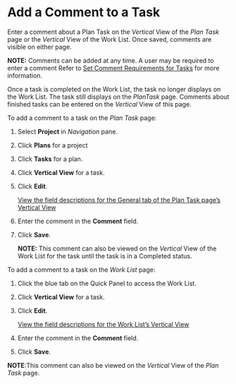 # Add a Comment to a Task

Enter a comment about a Plan Task on the *Vertical* View of the *Plan
Task* page or the *<span>Vertical</span>* View of the <span>Work
List</span>. Once saved, comments are visible on either page.

**NOTE:** Comments can be added at any time. A user may be required to
enter a comment Refer to [Set Comment Requirements for
Tasks](Set_Comment_Requirements_for_Tasks.htm) for more information.

Once a task is completed on the <span>Work List</span>, the task no
longer displays on the <span>Work List</span>. The task still displays
on the *PlanTask* page. Comments about finished tasks can be entered on
the *Vertical* View of this page.

To add a comment to a task on the <span style="font-style: italic;">Plan
Task</span> page:

1.  Select <span style="font-weight: bold;">Project</span> in
    <span style="font-style: italic;">Navigation</span> pane.

2.  Click <span style="font-weight: bold;">Plans</span> for a project

3.  Click <span style="font-weight: bold;">Tasks</span> for a plan.

4.  Click <span style="font-weight: bold;">Vertical View</span> for a
    task.

5.  Click <span style="font-weight: bold;">Edit</span>.
    
    [View the field descriptions for the General tab of the Plan Task
    page’s Vertical View](../Page_Desc/Plan_Task_H.htm#General_Tab)

6.  Enter the comment in the
    <span style="font-weight: bold;">Comment</span> field.

7.  Click <span style="font-weight: bold;">Save</span>.
    
    **NOTE:** This comment can also be viewed on the *Vertical* View of
    the <span>Work List</span> for the task until the task is in a
    Completed status.

To add a comment to a task on the <span style="font-style: italic;">Work
List</span> page:

1.  Click the blue tab on the Quick Panel to access the Work List.

2.  Click <span style="font-weight: bold;">Vertical View</span> for a
    task.

3.  Click <span style="font-weight: bold;">Edit</span>.
    
    [View the field descriptions for the Work List’s Vertical
    View](../Page_Desc/Work_List.htm#Work_List_V)

4.  Enter the comment in the
    <span style="font-weight: bold;">Comment</span> field.

5.  Click <span style="font-weight: bold;">Save</span>.

**NOTE**:This comment can also be viewed on the *Vertical* View of the
*Plan Task* page.
